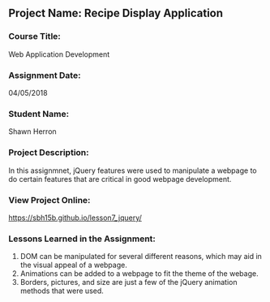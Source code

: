 ## Project Name:  Recipe Display Application

### Course Title:
Web Application Development

### Assignment Date:  
04/05/2018

### Student Name:  
Shawn Herron

### Project Description:
In this assignmnet, jQuery features were used to manipulate a webpage to do certain features that are critical in good webpage development.

### View Project Online:
https://sbh15b.github.io/lesson7_jquery/

### Lessons Learned in the Assignment:
1. DOM can be manipulated for several different reasons, which may aid in the visual appeal of a webpage.
2. Animations can be added to a webpage to fit the theme of the webage. 
3. Borders, pictures, and size are just a few of the jQuery animation methods that were used.

